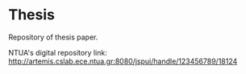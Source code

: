 # Thesis
Repository of thesis paper.

NTUA's digital repository link: http://artemis.cslab.ece.ntua.gr:8080/jspui/handle/123456789/18124
